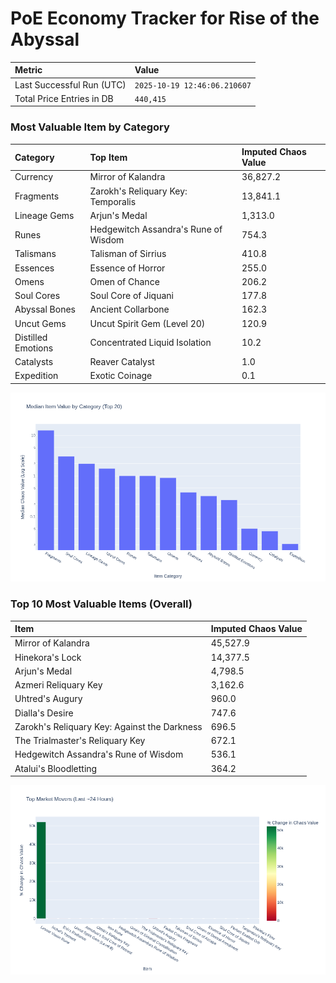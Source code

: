 # PoE Economy Tracker for Rise of the Abyssal

<!-- START_MAINTENANCE -->
| Metric | Value |
|:---|:---|
| Last Successful Run (UTC) | `2025-10-19 12:46:06.210607` |
| Total Price Entries in DB | `440,415` |

<!-- END_MAINTENANCE -->

<!-- START_DATAFRAME_DEBUG -->
<!-- END_DATAFRAME_DEBUG -->

<!-- START_CATEGORY_ANALYSIS -->
### Most Valuable Item by Category
| Category | Top Item | Imputed Chaos Value |
| :--- | :--- | :--- |
| Currency | Mirror of Kalandra | 36,827.2 |
| Fragments | Zarokh's Reliquary Key: Temporalis | 13,841.1 |
| Lineage Gems | Arjun's Medal | 1,313.0 |
| Runes | Hedgewitch Assandra's Rune of Wisdom | 754.3 |
| Talismans | Talisman of Sirrius | 410.8 |
| Essences | Essence of Horror | 255.0 |
| Omens | Omen of Chance | 206.2 |
| Soul Cores | Soul Core of Jiquani | 177.8 |
| Abyssal Bones | Ancient Collarbone | 162.3 |
| Uncut Gems | Uncut Spirit Gem (Level 20) | 120.9 |
| Distilled Emotions | Concentrated Liquid Isolation | 10.2 |
| Catalysts | Reaver Catalyst | 1.0 |
| Expedition | Exotic Coinage | 0.1 |


![Category Analysis Chart](charts/category_analysis.png)
<!-- END_ANALYSIS -->

<!-- START_ANALYSIS -->
### Top 10 Most Valuable Items (Overall)
| Item | Imputed Chaos Value |
| :--- | :--- |
| Mirror of Kalandra | 45,527.9 |
| Hinekora's Lock | 14,377.5 |
| Arjun's Medal | 4,798.5 |
| Azmeri Reliquary Key | 3,162.6 |
| Uhtred's Augury | 960.0 |
| Dialla's Desire | 747.6 |
| Zarokh's Reliquary Key: Against the Darkness | 696.5 |
| The Trialmaster's Reliquary Key | 672.1 |
| Hedgewitch Assandra's Rune of Wisdom | 536.1 |
| Atalui's Bloodletting | 364.2 |


![Market Movers Chart](charts/market_movers.png)
<!-- END_ANALYSIS -->
